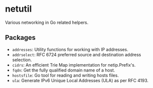 # netutil

Various networking in Go related helpers.

## Packages

- `addresses`: Utility functions for working with IP addresses.
- `addrselect`: RFC 6724 preferred source and destination address selection.
- `cidrs`: An efficient Trie Map implementation for netip.Prefix's.
- `fqdn`: Get the fully qualified domain name of a host.
- `hostsfile`: Go tool for reading and writing hosts files.
- `ula`: Generate IPv6 Unique Local Addresses (ULA) as per RFC 4193.